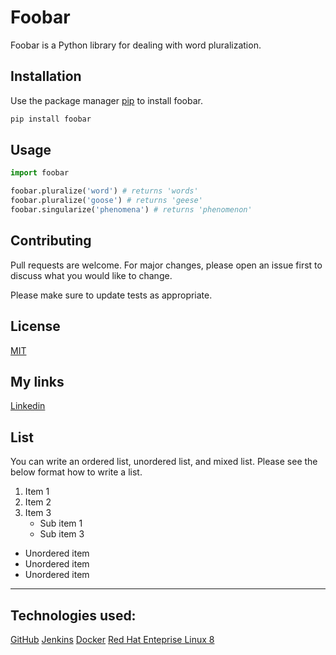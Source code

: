 # Foobar

Foobar is a Python library for dealing with word pluralization.

## Installation

Use the package manager [pip](https://pip.pypa.io/en/stable/) to install foobar.

```bash
pip install foobar
```

## Usage

```python
import foobar

foobar.pluralize('word') # returns 'words'
foobar.pluralize('goose') # returns 'geese'
foobar.singularize('phenomena') # returns 'phenomenon'
```

## Contributing
Pull requests are welcome. For major changes, please open an issue first to discuss what you would like to change.

Please make sure to update tests as appropriate.

## License
[MIT](https://choosealicense.com/licenses/mit/)

## My links

[Linkedin](https://www.linkedin.com/in/priyansh-magotra-a98282141/)

## List

You can write an ordered list, unordered list, and mixed list. Please see the below format how to write a list.

1. Item 1
2. Item 2
3. Item 3   
	* Sub item 1   
	* Sub item 3
* Unordered item
* Unordered item
* Unordered item
---

## Technologies used:

[GitHub](https://github.com/)
[Jenkins](https://www.jenkins.io/)
[Docker](https://www.docker.com/)
[Red Hat Enteprise Linux 8](https://www.redhat.com/en/enterprise-linux-8)
